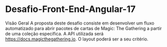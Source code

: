 # Desafio-Front-End-Angular-17
 Visão Geral A proposta deste desafio consiste em desenvolver um fluxo automatizado para abrir pacotes de cartas de Magic: The Gathering a partir de uma coleção específica. A API utilizada será https://docs.magicthegathering.io. O layout poderá ser a seu critério.
